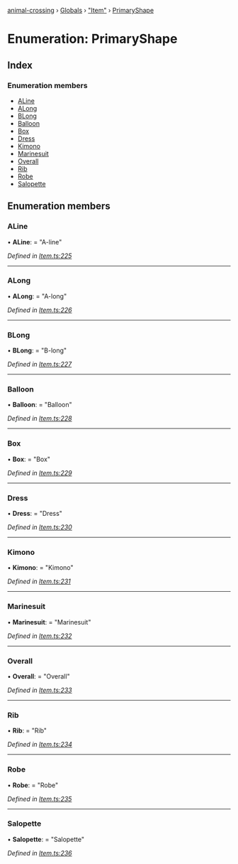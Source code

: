 [animal-crossing](../README.md) › [Globals](../globals.md) › ["Item"](../modules/_item_.md) › [PrimaryShape](_item_.primaryshape.md)

# Enumeration: PrimaryShape

## Index

### Enumeration members

* [ALine](_item_.primaryshape.md#aline)
* [ALong](_item_.primaryshape.md#along)
* [BLong](_item_.primaryshape.md#blong)
* [Balloon](_item_.primaryshape.md#balloon)
* [Box](_item_.primaryshape.md#box)
* [Dress](_item_.primaryshape.md#dress)
* [Kimono](_item_.primaryshape.md#kimono)
* [Marinesuit](_item_.primaryshape.md#marinesuit)
* [Overall](_item_.primaryshape.md#overall)
* [Rib](_item_.primaryshape.md#rib)
* [Robe](_item_.primaryshape.md#robe)
* [Salopette](_item_.primaryshape.md#salopette)

## Enumeration members

###  ALine

• **ALine**: = "A-line"

*Defined in [Item.ts:225](https://github.com/Norviah/animal-crossing/blob/09a17bd/module/types/Item.ts#L225)*

___

###  ALong

• **ALong**: = "A-long"

*Defined in [Item.ts:226](https://github.com/Norviah/animal-crossing/blob/09a17bd/module/types/Item.ts#L226)*

___

###  BLong

• **BLong**: = "B-long"

*Defined in [Item.ts:227](https://github.com/Norviah/animal-crossing/blob/09a17bd/module/types/Item.ts#L227)*

___

###  Balloon

• **Balloon**: = "Balloon"

*Defined in [Item.ts:228](https://github.com/Norviah/animal-crossing/blob/09a17bd/module/types/Item.ts#L228)*

___

###  Box

• **Box**: = "Box"

*Defined in [Item.ts:229](https://github.com/Norviah/animal-crossing/blob/09a17bd/module/types/Item.ts#L229)*

___

###  Dress

• **Dress**: = "Dress"

*Defined in [Item.ts:230](https://github.com/Norviah/animal-crossing/blob/09a17bd/module/types/Item.ts#L230)*

___

###  Kimono

• **Kimono**: = "Kimono"

*Defined in [Item.ts:231](https://github.com/Norviah/animal-crossing/blob/09a17bd/module/types/Item.ts#L231)*

___

###  Marinesuit

• **Marinesuit**: = "Marinesuit"

*Defined in [Item.ts:232](https://github.com/Norviah/animal-crossing/blob/09a17bd/module/types/Item.ts#L232)*

___

###  Overall

• **Overall**: = "Overall"

*Defined in [Item.ts:233](https://github.com/Norviah/animal-crossing/blob/09a17bd/module/types/Item.ts#L233)*

___

###  Rib

• **Rib**: = "Rib"

*Defined in [Item.ts:234](https://github.com/Norviah/animal-crossing/blob/09a17bd/module/types/Item.ts#L234)*

___

###  Robe

• **Robe**: = "Robe"

*Defined in [Item.ts:235](https://github.com/Norviah/animal-crossing/blob/09a17bd/module/types/Item.ts#L235)*

___

###  Salopette

• **Salopette**: = "Salopette"

*Defined in [Item.ts:236](https://github.com/Norviah/animal-crossing/blob/09a17bd/module/types/Item.ts#L236)*
